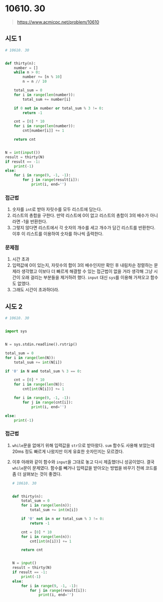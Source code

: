 # 10610. 30

> https://www.acmicpc.net/problem/10610



## 시도 1 

```python
# 10610. 30


def thirty(n):
    number = []
    while n > 0:
        number += [n % 10]
        n = n // 10

    total_sum = 0
    for i in range(len(number)):
        total_sum += number[i]

    if 0 not in number or total_sum % 3 != 0:
        return -1

    cnt = [0] * 10
    for i in range(len(number)):
        cnt[number[i]] += 1

    return cnt


N = int(input())
result = thirty(N)
if result == -1:
    print(-1)
else:
    for i in range(9, -1, -1):
        for j in range(result[i]):
            print(i, end='')
```

### 접근법

1. 숫자를 `int`로 받아 자릿수를 모두 리스트에 담는다.
2. 리스트의 총합을 구한다. 만약 리스트에 0이 없고 리스트의 총합이 3의 배수가 아니라면 -1을 반환한다.
3. 그렇지 않다면 리스트에서 각 숫자의 개수를 세고 개수가 담긴 리스트를 반환한다. 이후 이 리스트를 이용하여 숫자를 하나씩 출력한다.



### 문제점

1. 시간 초과
2. 입력값에 0이 있는지, 자릿수의 합이 3의 배수인지만 확인 후 내림차순 정렬하는 문제라 생각했고 이보다 더 빠르게 해결할 수 있는 접근법이 없을 거라 생각해 그냥 시간이 오래 걸리는 부분들을 제거하려 했다. `input` 대신 `sys`를 이용해 가져오고 함수도 없앴다. 
3. 그래도 시간이 초과하더라.





## 시도 2

```python
# 10610. 30


import sys


N = sys.stdin.readline().rstrip()

total_sum = 0
for i in range(len(N)):
    total_sum += int(N[i])

if '0' in N and total_sum % 3 == 0:

    cnt = [0] * 10
    for i in range(len(N)):
        cnt[int(N[i])] += 1

    for i in range(9, -1, -1):
        for j in range(cnt[i]):
            print(i, end='')

else:
    print(-1)
```

### 접근법

1. `while`문을 없애기 위해 입력값을 `str`으로 받아왔다.  `sum` 함수도 사용해 보았는데 20ms 정도 빠르게 나왔지만 이게 유효한 숫자인지는 모르겠다.

2. 이후 아래와 같이 함수와 `input`을 그대로 놓고 다시 제출했더니 성공이었다. 결국 `while`문이 문제였다. 함수를 빼거나 입력값을 받아오는 방법을 바꾸기 전에 코드를 좀 더 살펴보는 것이 좋겠다.

   ```python
   # 10610. 30
   
   
   def thirty(n):
       total_sum = 0
       for i in range(len(n)):
           total_sum += int(n[i])
   
       if '0' not in n or total_sum % 3 != 0:
           return -1
   
       cnt = [0] * 10
       for i in range(len(n)):
           cnt[int(n[i])] += 1
   
       return cnt
   
   
   N = input()
   result = thirty(N)
   if result == -1:
       print(-1)
   else:
       for i in range(9, -1, -1):
           for j in range(result[i]):
               print(i, end='')
   ```